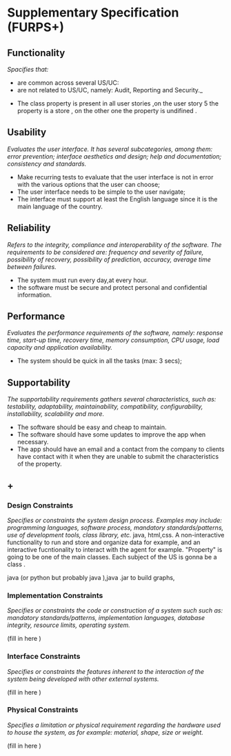 # Supplementary Specification (FURPS+)

## Functionality

_Spacifies that:_

- are common across several US/UC: 
- are not related to US/UC, namely: Audit, Reporting and Security._

* The class property is present in all user stories ,on the user story 5 the property is a store , on the other one the property is undifined .


## Usability 

_Evaluates the user interface. It has several subcategories,
among them: error prevention; interface aesthetics and design; help and
documentation; consistency and standards._


* Make recurring tests to evaluate that the user interface is not in error with the various options that the user can choose;
* The user interface needs to be simple to the user navigate;
* The interface must support at least the English language since it is the main language of the country.

## Reliability
_Refers to the integrity, compliance and interoperability of the software. The requirements to be considered are: frequency and severity of failure, possibility of recovery, possibility of prediction, accuracy, average time between failures._

* The system must run every day,at every hour.
* the software must be secure and protect personal and confidential information. 


## Performance
_Evaluates the performance requirements of the software, namely: response time, start-up time, recovery time, memory consumption, CPU usage, load capacity and application availability._


* The system should be quick in all the tasks (max: 3 secs);


## Supportability
_The supportability requirements gathers several characteristics, such as:
testability, adaptability, maintainability, compatibility,
configurability, installability, scalability and more._ 


* The software should be easy and cheap to maintain.
* The software should have some updates to improve the app when necessary.
* The app should have an email and a contact from the company to clients have contact with it when they are unable to submit the characteristics of the property.


## +

### Design Constraints

_Specifies or constraints the system design process. Examples may include: programming languages, software process, mandatory standards/patterns, use of development tools, class library, etc._
java, html,css. A non-interactive functionality to run and store and organize data for example, and an interactive fucntionality to interact with the agent for example. "Property" is going to be one of the main classes.
Each subject of the US is gonna be a class .


java (or python but probably java ),java .jar to build graphs,


### Implementation Constraints

_Specifies or constraints the code or construction of a system such
such as: mandatory standards/patterns, implementation languages,
database integrity, resource limits, operating system._


(fill in here )


### Interface Constraints
_Specifies or constraints the features inherent to the interaction of the
system being developed with other external systems._


(fill in here )

### Physical Constraints

_Specifies a limitation or physical requirement regarding the hardware used to house the system, as for example: material, shape, size or weight._

(fill in here )